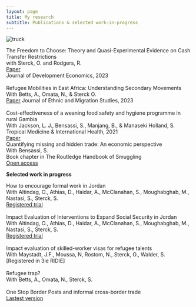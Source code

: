 ```yaml
---
layout: page
title: My research
subtitle: Publications & selected work-in-progress
---
```


![truck](/img/grains_truck_2.jpg)

The Freedom to Choose: Theory and Quasi-Experimental Evidence on Cash Transfer Restrictions <br/>
with Sterck, O. and Rodgers, R. <br/>
[Paper](https://www.sciencedirect.com/science/article/pii/S0304387822001699) <br/>
Journal of Development Economics, 2023 <br/>
<br/>
Refugee Mobilities in East Africa: Understanding Secondary Movements <br/>
With Betts, A., Omata, N., & Sterck O. <br/>
[Paper](https://www.tandfonline.com/doi/abs/10.1080/1369183X.2023.2169113)
Journal of Ethnic and Migration Studies, 2023 <br/>
<br/>
Cost-effectiveness of a weaning food safety and hygiene programme in rural Gambia <br/>
With Jackson, L. J., Bensassi, S., Manjang, B., & Manaseki Holland, S. <br/>
Tropical Medicine & International Health, 2021 <br/>
[Paper](https://onlinelibrary.wiley.com/doi/full/10.1111/tmi.13691)
<br/>
Quantifying missing and hidden trade: An economic perspective <br/>
With Bensassi, S. <br/>
Book chapter in The Routledge Handbook of Smuggling <br/>
[Open access](https://www.taylorfrancis.com/chapters/oa-edit/10.4324/9781003043645-5/quantifying-missing-hidden-trade-sami-bensassi-jade-siu) <br/>

**Selected work in progress**

How to encourage formal work in Jordan <br/>
With Altindag, O., Athias, D., Haidar, A., McClanahan, S., Moughabghab, M., Nastasi, S., Sterck, S. <br/>
[Registered trial](https://www.socialscienceregistry.org/trials/13884) <br/>
<br/>
Impact Evaluation of Interventions to Expand Social Security in Jordan <br/>
With Altindag, O., Athias, D., Haidar, A., McClanahan, S., Moughabghab, M., Nastasi, S., Sterck, S. <br/>
[Registered trial](https://www.socialscienceregistry.org/trials/12975) <br/>
<br/>
Impact evaluation of skilled-worker visas for refugee talents <br/>
With Maystadt, J.F., Moussa, N, Rostom, N., Sterck, O., Walder, S. <br/>
[Registered in 3ie RIDIE] <br/>
<br/>
Refugee trap? <br/>
With Betts, A., Omata, N., Sterck, S. <br/>
<br/>
One Stop Border Posts and informal cross-border trade <br/>
      [Lastest version](https://github.com/jadesiu/jadesiu.github.io/blob/master/211201_osbp.pdf) <br/>
<br/>

